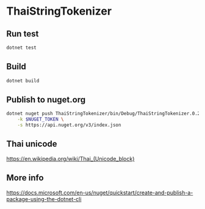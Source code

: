 # ThaiStringTokenizer

## Run test

```sh
dotnet test
```

## Build

```sh
dotnet build
```

## Publish to nuget.org

```sh
dotnet nuget push ThaiStringTokenizer/bin/Debug/ThaiStringTokenizer.0.2.1.nupkg \
    -k $NUGET_TOKEN \
    -s https://api.nuget.org/v3/index.json
```

## Thai unicode

<https://en.wikipedia.org/wiki/Thai_(Unicode_block)>

## More info

<https://docs.microsoft.com/en-us/nuget/quickstart/create-and-publish-a-package-using-the-dotnet-cli>
